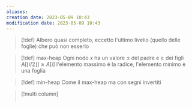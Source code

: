 ```yaml
---
aliases: 
creation date: 2023-05-09 10:43
modification date: 2023-05-09 10:43
---
```

>[!def]
>Albero quasi completo, eccetto l'ultimo livello (quello delle foglie) che può non esserlo

>[!def] max-heap
>Ogni nodo $x$ ha un valore $\leq$ del padre e $\geq$ dei figli
>$A[\lfloor i / 2 \rfloor] \geq A[i]$
> l'elemento massimo è la radice, l'elemento minimo è una foglia

>[!def] min-heap
>Come il max-heap ma con segni invertiti


>[!multi column]
>
>>
>>```clike
>>```
>>


